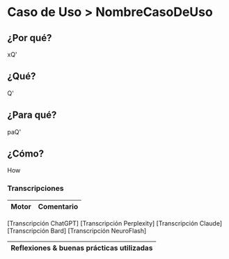 # Caso de Uso > NombreCasoDeUso

## ¿Por qué?

xQ'

## ¿Qué? 

Q'

## ¿Para qué?

paQ'

## ¿Cómo?

How

### Transcripciones 

|Motor|Comentario|
|-|-|
[Transcripción ChatGPT]
[Transcripción Perplexity]
[Transcripción Claude]
[Transcripción Bard]
[Transcripción NeuroFlash]

|Reflexiones & buenas prácticas utilizadas|
|-|
